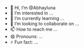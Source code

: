 - 👋 Hi, I’m @Abhayluna
- 👀 I’m interested in ...
- 🌱 I’m currently learning ...
- 💞️ I’m looking to collaborate on ...
- 📫 How to reach me ...
- 😄 Pronouns: ...
- ⚡ Fun fact: ...

<!---
Abhayluna/Abhayluna is a ✨ special ✨ repository because its `README.md` (this file) appears on your GitHub profile.
You can click the Preview link to take a look at your changes.
--->
